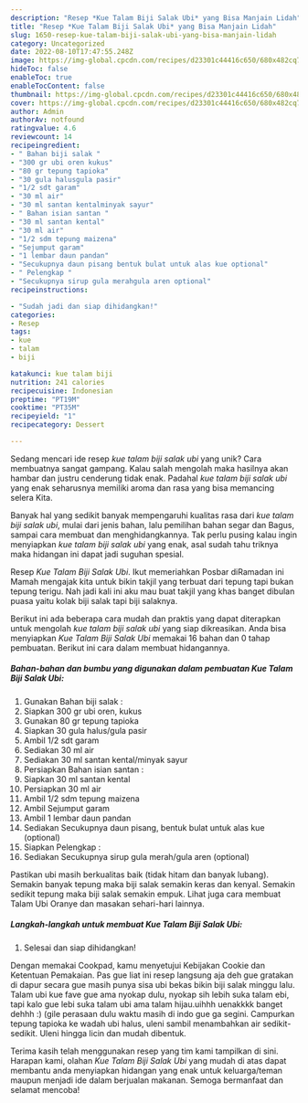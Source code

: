 ```yaml
---
description: "Resep *Kue Talam Biji Salak Ubi* yang Bisa Manjain Lidah"
title: "Resep *Kue Talam Biji Salak Ubi* yang Bisa Manjain Lidah"
slug: 1650-resep-kue-talam-biji-salak-ubi-yang-bisa-manjain-lidah
category: Uncategorized
date: 2022-08-10T17:47:55.248Z
image: https://img-global.cpcdn.com/recipes/d23301c44416c650/680x482cq70/kue-talam-biji-salak-ubi-foto-resep-utama.jpg
hideToc: false
enableToc: true
enableTocContent: false
thumbnail: https://img-global.cpcdn.com/recipes/d23301c44416c650/680x482cq70/kue-talam-biji-salak-ubi-foto-resep-utama.jpg
cover: https://img-global.cpcdn.com/recipes/d23301c44416c650/680x482cq70/kue-talam-biji-salak-ubi-foto-resep-utama.jpg
author: Admin
authorAv: notfound
ratingvalue: 4.6
reviewcount: 14
recipeingredient:
- " Bahan biji salak "
- "300 gr ubi oren kukus"
- "80 gr tepung tapioka"
- "30 gula halusgula pasir"
- "1/2 sdt garam"
- "30 ml air"
- "30 ml santan kentalminyak sayur"
- " Bahan isian santan "
- "30 ml santan kental"
- "30 ml air"
- "1/2 sdm tepung maizena"
- "Sejumput garam"
- "1 lembar daun pandan"
- "Secukupnya daun pisang bentuk bulat untuk alas kue optional"
- " Pelengkap "
- "Secukupnya sirup gula merahgula aren optional"
recipeinstructions:

- "Sudah jadi dan siap dihidangkan!"
categories:
- Resep
tags:
- kue
- talam
- biji

katakunci: kue talam biji 
nutrition: 241 calories
recipecuisine: Indonesian
preptime: "PT19M"
cooktime: "PT35M"
recipeyield: "1"
recipecategory: Dessert

---
```





Sedang mencari ide resep *kue talam biji salak ubi* yang unik? Cara membuatnya sangat gampang. Kalau salah mengolah maka hasilnya akan hambar dan justru cenderung tidak enak. Padahal *kue talam biji salak ubi* yang enak seharusnya memiliki aroma dan rasa yang bisa memancing selera Kita.





Banyak hal yang sedikit banyak mempengaruhi kualitas rasa dari *kue talam biji salak ubi*, mulai dari jenis bahan, lalu pemilihan bahan segar dan Bagus, sampai cara membuat dan menghidangkannya. Tak perlu pusing kalau ingin menyiapkan *kue talam biji salak ubi* yang enak,      asal sudah tahu triknya maka hidangan ini dapat jadi suguhan spesial.














Resep *Kue Talam Biji Salak Ubi*. Ikut memeriahkan Posbar diRamadan ini Mamah mengajak kita untuk bikin takjil yang terbuat dari tepung tapi bukan tepung terigu. Nah jadi kali ini aku mau buat takjil yang khas banget dibulan puasa yaitu kolak biji salak tapi biji salaknya.






Berikut ini ada beberapa cara mudah dan praktis yang dapat diterapkan untuk mengolah *kue talam biji salak ubi* yang siap dikreasikan. Anda bisa menyiapkan *Kue Talam Biji Salak Ubi* memakai 16 bahan dan 0 tahap pembuatan. Berikut ini cara dalam membuat hidangannya.

<!--inarticleads1-->

##### Bahan-bahan dan bumbu yang digunakan dalam pembuatan *Kue Talam Biji Salak Ubi*:

1. Gunakan  Bahan biji salak :
1. Siapkan 300 gr ubi oren, kukus
1. Gunakan 80 gr tepung tapioka
1. Siapkan 30 gula halus/gula pasir
1. Ambil 1/2 sdt garam
1. Sediakan 30 ml air
1. Sediakan 30 ml santan kental/minyak sayur
1. Persiapkan  Bahan isian santan :
1. Siapkan 30 ml santan kental
1. Persiapkan 30 ml air
1. Ambil 1/2 sdm tepung maizena
1. Ambil Sejumput garam
1. Ambil 1 lembar daun pandan
1. Sediakan Secukupnya daun pisang, bentuk bulat untuk alas kue (optional)
1. Siapkan  Pelengkap :
1. Sediakan Secukupnya sirup gula merah/gula aren (optional)


Pastikan ubi masih berkualitas baik (tidak hitam dan banyak lubang). Semakin banyak tepung maka biji salak semakin keras dan kenyal. Semakin sedikit tepung maka biji salak semakin empuk. Lihat juga cara membuat Talam Ubi Oranye dan masakan sehari-hari lainnya. 

<!--inarticleads2-->

##### Langkah-langkah untuk membuat *Kue Talam Biji Salak Ubi*:


1. Selesai dan siap dihidangkan!

Dengan memakai Cookpad, kamu menyetujui Kebijakan Cookie dan Ketentuan Pemakaian. Pas gue liat ini resep langsung aja deh gue gratakan di dapur secara gue masih punya sisa ubi bekas bikin biji salak minggu lalu. Talam ubi kue fave gue ama nyokap dulu, nyokap sih lebih suka talam ebi, tapi kalo gue lebi suka talam ubi ama talam hijau.uihhh uenakkkk banget dehhh :) (gile perasaan dulu waktu masih di indo gue ga segini. Campurkan tepung tapioka ke wadah ubi halus, uleni sambil menambahkan air sedikit-sedikit. Uleni hingga licin dan mudah dibentuk. 

Terima kasih telah menggunakan resep yang tim kami tampilkan di sini. Harapan kami, olahan *Kue Talam Biji Salak Ubi* yang mudah di atas dapat membantu anda menyiapkan hidangan yang enak untuk keluarga/teman maupun menjadi ide dalam berjualan makanan. Semoga bermanfaat dan selamat mencoba!
